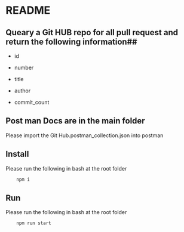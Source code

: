 # README #

## Queary a Git HUB repo for all pull request and return the following information##

* id

* number

* title

* author

* commit_count

## Post man Docs are in the main folder ## 
Please import the Git Hub.postman_collection.json into postman

## Install ##
Please run the following in bash at the root folder

```bash
    npm i
```

## Run ##
Please run the following in bash at the root folder

```bash
    npm run start
```
